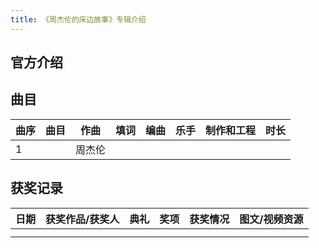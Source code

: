 ```yaml
---
title: 《周杰伦的床边故事》专辑介绍
---
```


## 官方介绍


## 曲目
| 曲序|曲目|作曲|填词|编曲|乐手|制作和工程|时长|
| ------ | ------ | ------ | ------ | ------ | ------ | ------ | ------ |
| 1  |  </br> | 周杰伦  | |   |   |   |  |


## 获奖记录
| 日期|获奖作品/获奖人|典礼|奖项|获奖情况|图文/视频资源|
| ------ | ------ | ------ | ------ | ------ | ------ |
|   |  |   |  |   |   |
|   |  |   |  |   |   |

